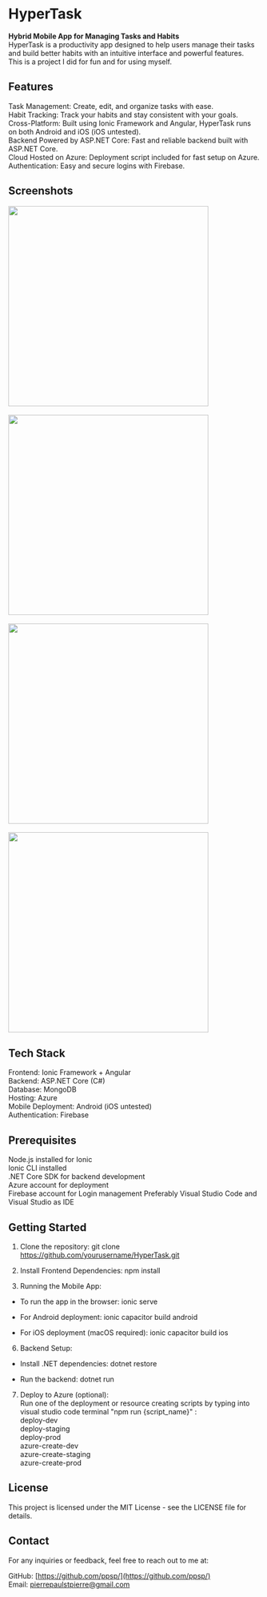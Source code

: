 # HyperTask  
  
**Hybrid Mobile App for Managing Tasks and Habits**   
HyperTask is a productivity app designed to help users manage their tasks and build better habits with an intuitive interface and powerful features.  
This is a project I did for fun and for using myself.

## Features  
Task Management: Create, edit, and organize tasks with ease.  
Habit Tracking: Track your habits and stay consistent with your goals.  
Cross-Platform: Built using Ionic Framework and Angular, HyperTask runs on both Android and iOS (iOS untested).  
Backend Powered by ASP.NET Core: Fast and reliable backend built with ASP.NET Core.  
Cloud Hosted on Azure: Deployment script included for fast setup on Azure.  
Authentication: Easy and secure logins with Firebase.

## Screenshots  
<img src="https://github.com/user-attachments/assets/3147a760-917a-4282-8431-37ecb9f00d4d" width="400"/>  
</br></br>
<img src="https://github.com/user-attachments/assets/a506ba17-547a-49b4-8c66-df85b1339c67" width="400"/>  
</br></br>
<img src="https://github.com/user-attachments/assets/90a93f1a-a623-4042-af2b-44181481451d" width="400"/>  
</br></br>
<img src="https://github.com/user-attachments/assets/566e19bd-d800-41cc-a0b3-6de105cff442" width="400"/>  


## Tech Stack  
Frontend: Ionic Framework + Angular  
Backend: ASP.NET Core (C#)  
Database: MongoDB  
Hosting: Azure  
Mobile Deployment: Android (iOS untested)  
Authentication: Firebase
  
## Prerequisites  
Node.js installed for Ionic  
Ionic CLI installed  
.NET Core SDK for backend development  
Azure account for deployment  
Firebase account for Login management
Preferably Visual Studio Code and Visual Studio as IDE
  
## Getting Started  
1. Clone the repository: git clone https://github.com/yourusername/HyperTask.git  
  
3. Install Frontend Dependencies: npm install  
  
5. Running the Mobile App:
   
- To run the app in the browser: ionic serve  

- For Android deployment: ionic capacitor build android  

- For iOS deployment (macOS required): ionic capacitor build ios  
  
6. Backend Setup:  
- Install .NET dependencies: dotnet restore  

- Run the backend: dotnet run  
  
7. Deploy to Azure (optional):  
Run one of the deployment or resource creating scripts by typing into visual studio code terminal "npm run {script_name}" :  
deploy-dev  
deploy-staging  
deploy-prod  
azure-create-dev  
azure-create-staging  
azure-create-prod  
 
## License  
This project is licensed under the MIT License - see the LICENSE file for details.  
  
## Contact  
For any inquiries or feedback, feel free to reach out to me at:  
  
GitHub: [https://github.com/ppsp/](https://github.com/ppsp/)  
Email: pierrepaulstpierre@gmail.com
